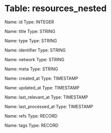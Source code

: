 Table: resources_nested
=======================

Name: id
Type: INTEGER

Name: title
Type: STRING

Name: type
Type: STRING

Name: identifier
Type: STRING

Name: network
Type: STRING

Name: meta
Type: STRING

Name: created_at
Type: TIMESTAMP

Name: updated_at
Type: TIMESTAMP

Name: last_relevant_at
Type: TIMESTAMP

Name: last_processed_at
Type: TIMESTAMP

Name: refs
Type: RECORD

Name: tags
Type: RECORD

